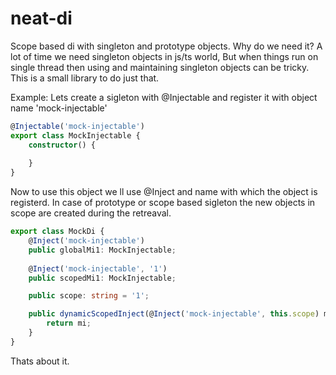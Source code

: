 # neat-di
Scope based di with singleton and prototype objects. 
Why do we need it?
A lot of time we need singleton objects in js/ts world, But when things run on single thread then using and maintaining singleton objects can be tricky. This is a small library to do just that.

Example:
Lets create a sigleton with @Injectable and register it with object name 'mock-injectable'

```typescript
@Injectable('mock-injectable')
export class MockInjectable {
    constructor() {
        
    }
}
```

Now to use this object we ll use @Inject and name with which the object is registerd. In case of prototype or scope based sigleton the new objects in scope are created during the retreaval.
```typescript
export class MockDi {
    @Inject('mock-injectable')
    public globalMi1: MockInjectable; 
    
    @Inject('mock-injectable', '1')
    public scopedMi1: MockInjectable;

    public scope: string = '1';

    public dynamicScopedInject(@Inject('mock-injectable', this.scope) mi?: MockInjectable): MockInjectable {
        return mi;
    }
}
```
Thats about it.
